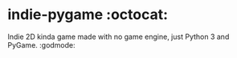# indie-pygame :octocat:
Indie 2D kinda game made with no game engine, just Python 3 and PyGame. :godmode:
